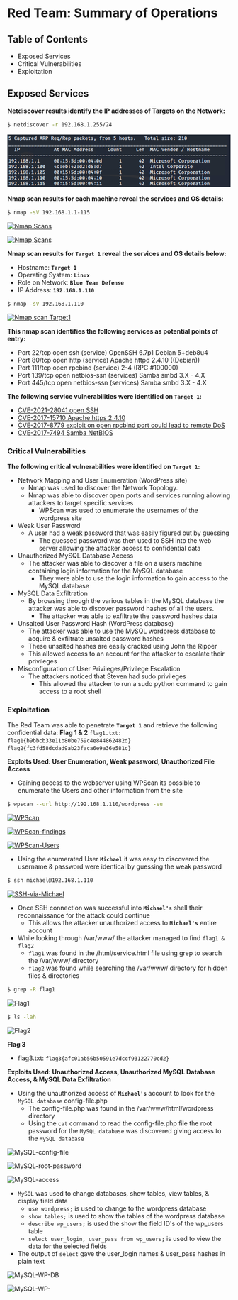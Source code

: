 # Red Team: Summary of Operations

## Table of Contents
- Exposed Services
- Critical Vulnerabilities
- Exploitation

## Exposed Services

**Netdiscover results identify the IP addresses of Targets on the Network:**
```bash
$ netdiscover -r 192.168.1.255/24
```
[![Net Discovery](/Diagrams-and-Media/Network-Discovery.PNG)](https://github.com/srabbers/Final-Project/blob/main/Diagrams-and-Media/Network-Discovery.PNG)

**Nmap scan results for each machine reveal the services and OS details:**

```bash
$ nmap -sV 192.168.1.1-115
```
[![Nmap Scans](https://github.com/srabbers/Final-Project/blob/b449f8140afd116352dfcbdbb37690b17afc84aa/Diagrams-and-Media/nmap-services-scan1.PNG)](https://github.com/srabbers/Final-Project/blob/b449f8140afd116352dfcbdbb37690b17afc84aa/Diagrams-and-Media/nmap-services-scan1.PNG)  


[![Nmap Scans](https://github.com/srabbers/Final-Project/blob/b449f8140afd116352dfcbdbb37690b17afc84aa/Diagrams-and-Media/nmap-services-scan2.PNG)](https://github.com/srabbers/Final-Project/blob/b449f8140afd116352dfcbdbb37690b17afc84aa/Diagrams-and-Media/nmap-services-scan2.PNG)

**Nmap scan results for **`Target 1`** reveal the services and OS details below:**

   - Hostname: **`Target 1`**
   - Operating System: **`Linux`**
   - Role on Network: **`Blue Team Defense`** 
   - IP Address: **`192.168.1.110`**
 
 ```bash
$ nmap -sV 192.168.1.110
```
[![Nmap scan Target1](https://github.com/srabbers/Final-Project/blob/main/Diagrams-and-Media/nmap-Services-OS.PNG)](https://github.com/srabbers/Final-Project/blob/main/Diagrams-and-Media/nmap-Services-OS.PNG)

**This nmap scan identifies the following services as potential points of entry:**


   - Port 22/tcp open ssh (service) OpenSSH 6.7p1 Debian 5+deb8u4
   - Port 80/tcp open http (service) Apache httpd 2.4.10 ((Debian))
   - Port 111/tcp open rpcbind (service) 2-4 (RPC #100000)
   - Port 139/tcp open netbios-ssn (services) Samba smbd 3.X - 4.X
   - Port 445/tcp open netbios-ssn (services) Samba smbd 3.X - 4.X

**The following service vulnerabilities were identified on **`Target 1`**:**

 - [CVE-2021-28041 open SSH](https://nvd.nist.gov/vuln/detail/CVE-2021-28041)  
  - [CVE-2017-15710 Apache https 2.4.10](https://nvd.nist.gov/vuln/detail/CVE-2017-15710)
  - [CVE-2017-8779 exploit on open rpcbind port could lead to remote DoS](https://nvd.nist.gov/vuln/detail/CVE-2017-8779)  
  - [CVE-2017-7494 Samba NetBIOS](https://nvd.nist.gov/vuln/detail/CVE-2017-7494)  
### Critical Vulnerabilities 
**The following critical vulnerabilities were identified on **`Target 1`**:**
- Network Mapping and User Enumeration (WordPress site)
  - Nmap was used to discover the Network Topology.  
  - Nmap was able to discover open ports and services running allowing attackers to target specific services
    - WPScan was used to enumerate the usernames of the wordpress site
- Weak User Password
  -  A user had a weak password that was easily figured out by guessing
     -  The guessed password was then used to SSH into the web server allowing the attacker access to confidential data
- Unauthorized MySQL Database Access  
  - The attacker was able to discover a file on a users machine containing login information for the      MySQL database  
    - They were able to use the login information to gain access to the MySQL database  
- MySQL Data Exfiltration  
  - By browsing through the various tables in the MySQL database the attacker was able to discover password hashes of all the users.  
    - The attacker was able to exfiltrate the password hashes data
- Unsalted User Password Hash (WordPress database) 
  - The attacker was able to use the MySQL wordpress database to acquire & exfiltrate unsalted password hashes 
   - These unsalted hashes are easily cracked using John the Ripper
   - This allowed access to an account for the attacker to escalate their privileges 
- Misconfiguration of User Privileges/Privilege Escalation  
  - The attackers noticed that Steven had sudo privileges 
    - This allowed the attacker to run a sudo python command to gain access to a root shell
  
### Exploitation
The Red Team was able to penetrate **`Target 1`** and retrieve the following confidential data:
**Flag 1 & 2**
 `flag1.txt: flag1{b9bbcb33e11b80be759c4e844862482d}`
 `flag2{fc3fd58dcdad9ab23faca6e9a36e581c}`

**Exploits Used: User Enumeration, Weak password, Unauthorized File Access**
  - Gaining access to the webserver using WPScan its possible to enumerate the Users and other information from the site
```bash
$ wpscan --url http://192.168.1.110/wordpress -eu
```  
  [![WPScan](https://github.com/srabbers/Final-Project/blob/57dcd6505154cc094521e6774a2725700501c7cb/Diagrams-and-Media/WPScan.PNG)](https://github.com/srabbers/Final-Project/blob/57dcd6505154cc094521e6774a2725700501c7cb/Diagrams-and-Media/WPScan.PNG)

  [![WPScan-findings](https://github.com/srabbers/Final-Project/blob/57dcd6505154cc094521e6774a2725700501c7cb/Diagrams-and-Media/WPScan-Findings.PNG)](https://github.com/srabbers/Final-Project/blob/57dcd6505154cc094521e6774a2725700501c7cb/Diagrams-and-Media/WPScan-Findings.PNG)

  [![WPScan-Users](https://github.com/srabbers/Final-Project/blob/57dcd6505154cc094521e6774a2725700501c7cb/Diagrams-and-Media/WPScan-Users.PNG)](https://github.com/srabbers/Final-Project/blob/57dcd6505154cc094521e6774a2725700501c7cb/Diagrams-and-Media/WPScan-Users.PNG)

  - Using the enumerated User **`Michael`** it was easy to discovered the username & password were identical by guessing the weak password 
  
   ```bash
  $ ssh michael@192.168.1.110
  ``` 
  [![SSH-via-Michael](https://github.com/srabbers/Final-Project/blob/57dcd6505154cc094521e6774a2725700501c7cb/Diagrams-and-Media/SSH-via-user-michael.PNG)](https://github.com/srabbers/Final-Project/blob/57dcd6505154cc094521e6774a2725700501c7cb/Diagrams-and-Media/SSH-via-user-michael.PNG)
  
  - Once SSH connection was successful into **`Michael's`** shell their reconnaissance for the attack could continue 
    - This allows the attacker unauthorized access to **`Michael's`** entire account
  - While looking through /var/www/ the attacker managed to find `flag1 & flag2`
    - `flag1` was found in the /html/service.html file using grep to search the /var/www/ directory
    - `flag2` was found while searching the /var/www/ directory for hidden files & directories
  
```bash
$ grep -R flag1
``` 
![Flag1](https://github.com/srabbers/Final-Project/blob/c5672d2a3cdf9f1e44b96f747d6e06aadb2caefa/Diagrams-and-Media/flag1.PNG)
  
```bash
$ ls -lah
``` 
![Flag2](https://github.com/srabbers/Final-Project/blob/1038224e318f03276c352bcc7361ddf85e832bd0/Diagrams-and-Media/flag2.PNG)

**Flag 3**  
- flag3.txt: `flag3{afc01ab56b50591e7dccf93122770cd2}`
  
**Exploits Used: Unauthorized Access, Unauthorized MySQL Database Access, & MySQL Data Exfiltration**

  - Using the unauthorized access of **`Michael's`** account to look for the `MySQL database` config-file.php 
    - The config-file.php was found in the /var/www/html/wordpress directory 
    - Using the `cat` command to read the config-file.php file the root password for the `MySQL database` was discovered giving access to the `MySQL database`
    
![MySQL-config-file](https://github.com/srabbers/Final-Project/blob/a82bbc23f2e6292ef46ae1caa883eb9fde8b97f8/Diagrams-and-Media/MySQL-DB-config-file.PNG)

![MySQL-root-password](https://github.com/srabbers/Final-Project/blob/a82bbc23f2e6292ef46ae1caa883eb9fde8b97f8/Diagrams-and-Media/MySQL-DB-info.PNG)

![MySQL-access](https://github.com/srabbers/Final-Project/blob/772f596d6ecf7e99ad196c87b96dab3a7f39b835/Diagrams-and-Media/MySQL-Access.PNG)

  - `MySQL` was used to change databases, show tables, view tables, & display field data
    - `use wordpress;` is used to change to the wordpress database
    - `show tables;` is used to show the tables of the wordpress database
    - `describe wp_users;` is used the show the field ID's of the wp_users table
    - `select user_login, user_pass from wp_users;` is used to view the data for the selected fields
  - The output of `select` gave the user_login names & user_pass hashes in plain text
  
  ![MySQL-WP-DB](https://github.com/srabbers/Final-Project/blob/772f596d6ecf7e99ad196c87b96dab3a7f39b835/Diagrams-and-Media/MySQL-wordpress-DB.PNG)

  ![MySQL-WP-](https://github.com/srabbers/Final-Project/blob/772f596d6ecf7e99ad196c87b96dab3a7f39b835/Diagrams-and-Media/MySQL-wp_users.PNG)